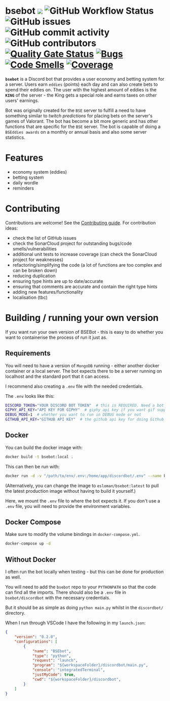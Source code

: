 # bsebot [![](https://img.shields.io/badge/python-3.12+-blue.svg)](https://www.python.org/downloads/) ![GitHub Workflow Status](https://img.shields.io/github/actions/workflow/status/esloman/bsebot/ci.yml?branch=main) ![GitHub issues](https://img.shields.io/github/issues-raw/esloman/bsebot) ![GitHub commit activity](https://img.shields.io/github/commit-activity/m/esloman/bsebot) ![GitHub contributors](https://img.shields.io/github/contributors/esloman/bsebot) [![Quality Gate Status](https://sonarcloud.io/api/project_badges/measure?project=ESloman_bsebot&metric=alert_status)](https://sonarcloud.io/summary/new_code?id=ESloman_bsebot) [![Bugs](https://sonarcloud.io/api/project_badges/measure?project=ESloman_bsebot&metric=bugs)](https://sonarcloud.io/summary/new_code?id=ESloman_bsebot) [![Code Smells](https://sonarcloud.io/api/project_badges/measure?project=ESloman_bsebot&metric=code_smells)](https://sonarcloud.io/summary/new_code?id=ESloman_bsebot) [![Coverage](https://sonarcloud.io/api/project_badges/measure?project=ESloman_bsebot&metric=coverage)](https://sonarcloud.io/summary/new_code?id=ESloman_bsebot)

**`bsebot`** is a Discord bot that provides a user economy and betting system for a server. Users earn `eddies` (points) each day and can also create bets to spend their eddies on. The user with the highest amount of eddies is the **`KING`** of the server - the King gets a special role and earns taxes on other users' earnings.

Bot was originally created for the `BSE` server to fulfill a need to have something similar to _twitch predictions_ for placing bets on the server's games of Valorant. The bot has become a bit more generic and has other functions that are specific for the `BSE` server. The bot is capable of doing a `BSEddies awards` on a monthly or annual basis and also some server statistics.

# Features

- economy system (eddies)
- betting system
- daily wordle
- reminders

# Contributing

Contributions are welcome! See the [Contributing guide](.github/CONTRIBUTING.md). For contribution ideas:
- check the list of GitHub issues
- check the SonarCloud project for outstanding bugs/code smells/vulnerabilities
- additional unit tests to increase coverage (can check the SonarCloud project for weaknesses)
- refactoring/simplifying the code (a lot of functions are too complex and can be broken down)
- reducing duplication
- ensuring type hints are up to date/accurate
- ensuring that comments are accurate and contain the right type hints
- adding new features/functionality
- localisation (tbc)


# Building / running your own version

If you want run your own version of BSEBot - this is easy to do whether you want to containerise the process of run it just as.

## Requirements

You will need to have a version of `MongoDB` running - either another docker container or a local server. The bot expects there to be a
server running on localhost and the standard port that it can access.

I recommend also creating a `.env` file with the needed credentials.

The `.env` looks like this:

```bash
DISCORD_TOKEN="YOUR DISCORD BOT TOKEN"  # this is REQUIRED. Need a bot token to authenticate against Discord
GIPHY_API_KEY="API KEY FOR GIPHY"  # giphy api key if you want gif support
DEBUG_MODE=1  # whether you want to run in DEBUG mode or not
GITHUB_API_KEY="GITHUB API KEY"  # the github api key for doing Github things. Needs to have access to the `bsebot` repo.
```

## Docker

You can build the docker image with:

```bash
docker build -t bsebot:local .
```

This can then be run with:

```bash
docker run -d -v "/path/to/env/.env:/home/app/discordbot/.env" --name bsebot --network="host" --restart="always" bsebot:local
```

(Alternatively, you can change the image to `esloman/bsebot:latest` to pull the latest production image without having to build it yourself.)

Here, we mount the `.env` file to where the bot expects it. If you don't use a `.env` file, you will need to provide the environment variables.

## Docker Compose

Make sure to modify the volume bindings in `docker-compose.yml`.

```bash
docker-compose up -d
```

## Without Docker

I often run the bot locally when testing - but this can be done for production as well.

You will need to add the `bsebot` repo to your `PYTHONPATH` so that the code can find all the imports.
There should also be a `.env` file in `bsebot/discordbot` with the necessary credentials.

But it should be as simple as doing `python main.py` whilst in the `discordbot/` directory.

When I run through VSCode I have the following in my `launch.json`:

```json
{
    "version": "0.2.0",
    "configurations": [
        {
            "name": "BSEbot",
            "type": "python",
            "request": "launch",
            "program": "${workspaceFolder}/discordbot/main.py",
            "console": "integratedTerminal",
            "justMyCode": true,
            "cwd": "${workspaceFolder}/discordbot",
        }
    ]
}
```

